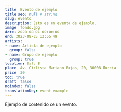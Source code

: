 ```yaml
---
title: Evento de ejemplo
title_seo: null # string
slug: evento
description: Esto es un evento de ejemplo.
image: fondo.jpg
date: 2023-08-01 00:00:00
end: 2023-08-05 13:55:49
artists:
- name: Artista de ejemplo
  group: false
- name: Grupo de ejemplo
  group: true
location: Sala B
place: Av. Ciclista Mariano Rojas, 20, 30008 Murcia
price: 30
toc: true
draft: false
noindex: false
translationKey: event-example
---
```

Ejemplo de contenido de un evento.